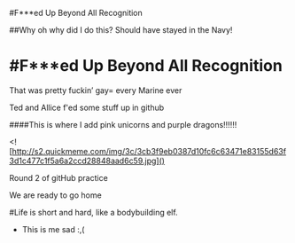 
#F***ed Up Beyond All Recognition

##Why oh why did I do this?  Should have stayed in the Navy!

<h1>#F***ed Up Beyond All Recognition</h1>
<p> That was pretty fuckin’ gay= every Marine ever</p>
<p>Ted and Allice f'ed some stuff up in github</p>
####This is where I add pink unicorns and purple dragons!!!!!!


<![http://s2.quickmeme.com/img/3c/3cb3f9eb0387d10fc6c63471e83155d63f3d1c477c1f5a6a2ccd28848aad6c59.jpg]()

<p>Round 2 of gitHub practice</p>


<p> We are ready to go home</p>
#Life is short and hard, like a bodybuilding elf.

<ul><li>This is me sad :,(</li><ul>
